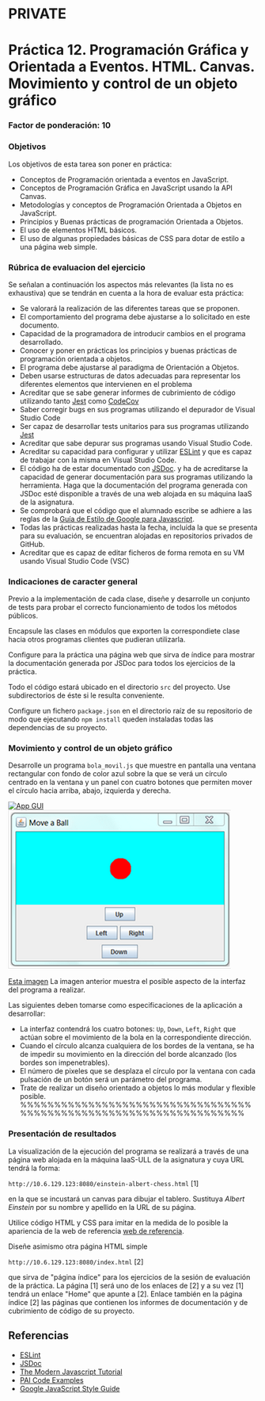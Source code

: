 # PRIVATE







# Práctica 12. Programación Gráfica y Orientada a Eventos. HTML. Canvas. Movimiento y control de un objeto gráfico
### Factor de ponderación: 10

### Objetivos
Los objetivos de esta tarea son poner en práctica:
* Conceptos de Programación orientada a eventos en JavaScript.
* Conceptos de Programación Gráfica en JavaScript usando la API Canvas.
* Metodologías y conceptos de Programación Orientada a Objetos en JavaScript.
* Principios y Buenas prácticas de programación Orientada a Objetos.
* El uso de elementos HTML básicos.
* El uso de algunas propiedades básicas de CSS para dotar de estilo a una página web simple.

### Rúbrica de evaluacion del ejercicio
Se señalan a continuación los aspectos más relevantes (la lista no es exhaustiva)
que se tendrán en cuenta a la hora de evaluar esta práctica:
* Se valorará la realización de las diferentes tareas que se proponen.
* El comportamiento del programa debe ajustarse a lo solicitado en este documento.
* Capacidad de la programadora de introducir cambios en el programa desarrollado.
* Conocer y poner en prácticas los principios y buenas prácticas de programación orientada a objetos.
* El programa debe ajustarse al paradigma de Orientación a Objetos.
* Deben usarse estructuras de datos adecuadas para representar los diferentes elementos que intervienen en el problema
* Acreditar que se sabe generar informes de cubrimiento de código utilizando tanto 
[Jest](https://jestjs.io/)
como
[CodeCov](https://docs.codecov.com/docs)
* Saber corregir bugs en sus programas utilizando el depurador de Visual Studio Code
* Ser capaz de desarrollar tests unitarios para sus programas utilizando 
[Jest](https://jestjs.io/)
* Acreditar que sabe depurar sus programas usando Visual Studio Code.
* Acreditar su capacidad para configurar y utilizar 
[ESLint](https://eslint.org/)
  y que es capaz de trabajar con la misma en Visual Studio Code.
* El código ha de estar documentado con 
[JSDoc](https://jsdoc.app/). 
  y ha de acreditarse la capacidad de generar documentación para sus programas utilizando la herramienta.
  Haga que la documentación del programa generada con JSDoc esté disponible a través de una web alojada en su máquina IaaS de la asignatura.
* Se comprobará que el código que el alumnado escribe se adhiere a las reglas de la 
[Guía de Estilo de Google para Javascript](https://google.github.io/styleguide/jsguide.html).
* Todas las prácticas realizadas hasta la fecha, incluída la que se presenta para su evaluación, se encuentran alojadas en repositorios privados de GitHub.
* Acreditar que es capaz de editar ficheros de forma remota en su VM usando Visual Studio
  Code (VSC)

### Indicaciones de caracter general
Previo a la implementación de cada clase, diseñe y desarrolle un conjunto de tests para probar el correcto
funcionamiento de todos los métodos públicos.

Encapsule las clases en módulos que exporten la correspondiete clase hacia otros programas clientes que pudieran utilizarla.

Configure para la práctica una página web que sirva de índice para mostrar la documentación generada por
JSDoc para todos los ejercicios de la práctica.

Todo el código estará ubicado en el directorio `src` del proyecto. Use subdirectorios de éste si le resulta conveniente.

Configure un fichero `package.json` en el directorio raíz de su repositorio de modo que ejecutando 
`npm install` queden instaladas todas las dependencias de su proyecto.

### Movimiento y control de un objeto gráfico

Desarrolle un programa `bola_movil.js` que muestre en pantalla una ventana
rectangular con fondo de color azul sobre la que se verá un círculo centrado en la ventana
y un panel con cuatro botones que permiten mover el círculo hacia arriba, abajo, izquierda
y derecha.

[![App GUI](http://sub1.kevinchisholm.com/blog/images/node-js-logo.png)](http://blog.kevinchisholm.com/?s=node)
[![App GUI](https://raw.githubusercontent.com/ULL-ESIT-PAI-2021-2022/2021-2022-PAI-P12-GraphicObject/master/bola.png?token=GHSAT0AAAAAABQNNSZAL7GMBDY5RCNY22ZKYTTWN7Q)](https://raw.githubusercontent.com/ULL-ESIT-PAI-2021-2022/2021-2022-PAI-P12-GraphicObject/master/bola.png?token=GHSAT0AAAAAABQNNSZAL7GMBDY5RCNY22ZKYTTWN7Q)

[Esta imagen](https://raw.githubusercontent.com/ULL-ESIT-PAI-2021-2022/2021-2022-PAI-P12-GraphicObject/master/bola.png?token=GHSAT0AAAAAABQNNSZAL7GMBDY5RCNY22ZKYTTWN7Q)
La imagen anterior muestra el posible aspecto de la interfaz del programa a realizar.

Las siguientes deben tomarse como especificaciones de la aplicación a desarrollar:
* La interfaz contendrá los cuatro botones: `Up`, `Down`, `Left`, `Right` que actúan 
  sobre el movimiento de la bola en la correspondiente dirección.
* Cuando el círculo alcanza cualquiera de los bordes de la ventana, se ha de impedir
  su movimiento en la dirección del borde alcanzado (los bordes son impenetrables).
* El número de pixeles que se desplaza el círculo por la ventana con cada pulsación de un botón
  será un parámetro del programa.
* Trate de realizar un diseño orientado a objetos lo más modular y flexible posible.
%%%%%%%%%%%%%%%%%%%%%%%%%%%%%%%%%%%%%%%%%%%%%%%%%%%%%%%%%%%%%%%%%%%

### Presentación de resultados
La visualización de la ejecución del programa se realizará a través de una página web alojada
en la máquina IaaS-ULL de la asignatura y cuya URL tendrá la forma:

`http://10.6.129.123:8080/einstein-albert-chess.html` [1]

en la que se incustará un canvas para dibujar el tablero.
Sustituya *Albert Einstein* por su nombre y apellido en la URL de su página.

Utilice código HTML y CSS para imitar en la medida de lo posible la apariencia de la web de referencia
[web de referencia](https://lichess.org/).

Diseñe asimismo otra página HTML simple 

`http://10.6.129.123:8080/index.html` [2]

que sirva de "página índice" para los ejercicios de la sesión de evaluación de la práctica.
La página [1] será uno de los enlaces de [2] y a su vez [1] tendrá un enlace "Home" que apunte a [2].
Enlace también en la página índice [2] las páginas que contienen los informes de documentación y de
cubrimiento de código de su proyecto.

## Referencias
* [ESLint](https://eslint.org/)
* [JSDoc](https://jsdoc.app/)
* [The Modern Javascript Tutorial](https://javascript.info)
* [PAI Code Examples](https://github.com/ULL-ESIT-PAI-2021-2022/PAI-class-code-examples/tree/master/src)
* [Google JavaScript Style Guide](https://google.github.io/styleguide/jsguide.html)
